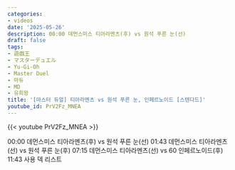 ```yaml
---
categories:
- videos
date: '2025-05-26'
description: 00:00 데먼스미스 티아라멘츠(후) vs 원석 푸른 눈(선)
draft: false
tags:
- 遊戯王
- マスターデュエル
- Yu-Gi-Oh
- Master Duel
- 마듀
- MD
- 유희왕
title: '[마스터 듀얼] 티아라멘츠 vs 원석 푸른 눈, 인페르노이드 [스텐다드]'
youtube_id: PrV2Fz_MNEA
---
```



{{< youtube PrV2Fz_MNEA >}}

00:00 데먼스미스 티아라멘츠(후) vs 원석 푸른 눈(선)
01:43 데먼스미스 티아라멘츠(선) vs 원석 푸른 눈(후)
07:15 데먼스미스 티아라멘츠(선) vs 60 인페르노이드(후)
11:43 사용 덱 리스트